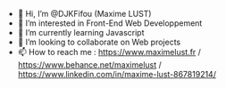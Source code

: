 - 👋 Hi, I’m @DJKFifou (Maxime LUST)
- 👀 I’m interested in Front-End Web Developpement
- 🌱 I’m currently learning Javascript
- 💞️ I’m looking to collaborate on Web projects
- 📫 How to reach me : https://www.maximelust.fr / https://www.behance.net/maximelust / https://www.linkedin.com/in/maxime-lust-867819214/

<!---
DJKFifou/DJKFifou is a ✨ special ✨ repository because its `README.md` (this file) appears on your GitHub profile.
You can click the Preview link to take a look at your changes.
--->
